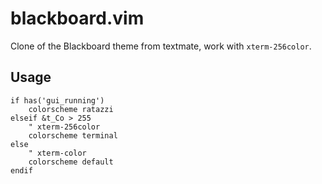 # blackboard.vim

Clone of the Blackboard theme from textmate, work with `xterm-256color`.

## Usage

    if has('gui_running')
        colorscheme ratazzi
    elseif &t_Co > 255 
        " xterm-256color
        colorscheme terminal
    else
        " xterm-color
        colorscheme default
    endif
